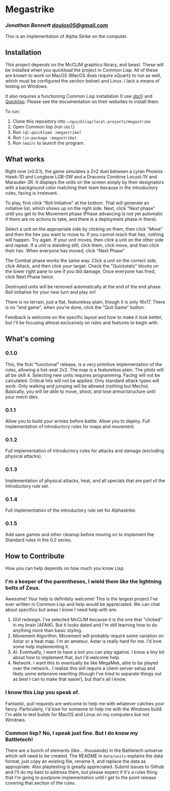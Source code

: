 # Megastrike

### _Jonathan Bennett <doulos05@gmail.com>_

This is an implementation of Alpha Strike on the computer.

## Installation

This project depends on the McCLIM graphics library, and beast. These will be installed when you quickload the project in Common Lisp. All of these are known to work on MacOS (MacOS does require xQuartz to run as well, which must be configured the section below) and Linux. I lack a means of testing on Windows.

It also requires a functioning Common Lisp installation (I use [sbcl](http://www.sbcl.org "SBCL")) and [Quicklisp](https://www.quicklisp.org/beta/ "Quicklisp"). Please see the documentation on their websites to install them.

To run:

1. Clone this repository into `~/quicklisp/local-projects/megastrike`
2. Open Common lisp (run `sbcl`)
3. Run `(ql:quickload :megastrike)`
4. Run `(in-package :megastrike)`
5. Run `(main)` to launch the program.

## What works

Right now (v0.0.1), the game simulates a 2v2 duel between a Lyran Phoenix Hawk-1D and Longbow LGB-0W and a Draconis Combine Locust-1V and Marauder-3R. It displays the units on the screen simply by their designators with a background color matching their team because in the introductory rules, facing is irrelevant.

To play, first click "Roll Initiative" at the bottom. That will generate an initiative list, which shows up on the right side. Next, click "Next phase" until you get to the Movement phase (Phase advancing is not yet automatic if there are no actions to take, and there is a deployment phase in there).

Select a unit on the appropriate side by clicking on them, then click "Move" and then the hex you want to move to. If you cannot reach that hex, nothing will happen. Try again. If your unit moves, then click a unit on the other side and repeat. If a unit is standing still, click them, click move, and then click their hex. When everyone has moved, click "Next Phase"

The Combat phase works the same way. Click a unit on the correct side, click Attack, and then click your target. Check the "Quickstats" blocks on the lower right pane to see if you did damage. Once everyone has fired, click Next Phase twice.

Destroyed units will be removed automatically at the end of the end phase. Roll initiative for your new turn and play on!

There is no terrain, just a flat, featureless plain, though it is only 16x17. There is no "end game", when you're done, click the "Quit Game" button.

Feedback is welcome on the specific layout and how to make it look better, but I'll be focusing almost exclusively on rules and features to begin with.

## What's coming

### 0.1.0

This, the first "functional" release, is a very primitive implementation of the rules, allowing a hot-seat 2v2. The map is a featureless plain. The pilots will all be skill 4. Selecting new units requires programming. Facing will not be calculated. Critical hits will not be applied. Only standard attack types will work. Only walking and jumping will be allowed (nothing but Mechs). Basically, you will be able to move, shoot, and lose armor/structure until your mech dies.

### 0.1.1

Allow you to build your armies before battle. Allow you to deploy. Full implementation of introductory rules for maps and movement.

### 0.1.2

Full implementation of introductory rules for attacks and damage (excluding physical attacks).

### 0.1.3

Implementation of physical attacks, heat, and all specials that are part of the Introductory rule set.

### 0.1.4

Full implementation of the introductory rule set for Alphastrike.

### 0.1.5

Add save games and other cleanup before moving on to implement the Standard rules in the 0.2 series.

## How to Contribute

How you can help depends on how much you know Lisp.

### I'm a keeper of the parentheses, I wield them like the lightning bolts of Zeus.

Awesome! Your help is definitely welcome! This is the largest project I've ever written in Common Lisp and help would be appreciated. We can chat about specifics but areas I know I need help with are:

1. GUI redesign. I've selected McCLIM because it is the one that "clicked" in my brain (AFAIK). But it looks dated and I'm still learning how to do anything more than basic styling.
2. Movement Algorithm. Movement will probably require some variation on Astar or a heat map. I'm an amateur, Astar is really hard for me. I'd love some help implementing it.
3. AI. Eventually, I want to have a bot you can play against. I know a tiny bit about how to implement that, but I'd welcome help.
4. Network. I want this to eventually be like MegaMek, able to be played over the network.. I realize this will require a client-server setup and likely some extensive rewriting (though I've tried to separate things out as best I can to make that easier), but that's all I know.

### I know this Lisp you speak of.

Fantastic, pull requests are welcome to help me with whatever catches your fancy. Particularly, I'd love for someone to help me with the Windows build. I'm able to test builds for MacOS and Linux on my computers but not Windows.

### Common lisp? No, I speak just fine. But I do know my Battletech!

There are a bunch of elements (like... thousands) in the Battletech universe which will need to be created. The README in `data/units` explains the data format, just copy an existing file, rename it, and replace the data as appropriate. Also playtesting is greatly appreciated. Submit issues to Github and I'll do my best to address them, but please expect if it's a rules thing that I'm going to postpone implementation until I get to the point release covering that section of the rules.
